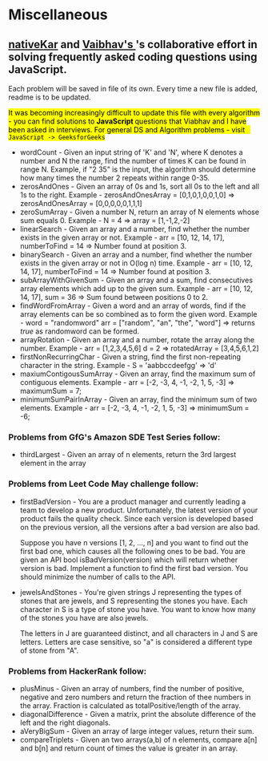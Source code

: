 # Miscellaneous

<h2> <a href="https://linkedin.com/in/nativekar">nativeKar</a> and <a href="https://www.linkedin.com/in/ybhav/">Vaibhav's </a>'s collaborative effort in solving frequently asked coding questions using JavaScript. </h2>

<p> Each problem will be saved in file of its own. Every time a new file is added, readme is to be updated. </p>

<mark> It was becoming increasingly difficult to update this file with every algorithm - you can find solutions to <b> JavaScript </b> questions that Viabhav and I have been asked in interviews.
For general DS and Algorithm problems - visit <code> JavaScript -> GeeksforGeeks </code>
</mark>

<ul>

<li>
wordCount - Given an input string of 'K' and 'N', where K denotes a number and N the range, find the number of times K can be found in range N. Example, if "2 35" is the input, the algorithm should determine how many times the number 2 repeats within range 0-35.
</li>

<li>
zerosAndOnes - Given an array of 0s and 1s, sort all 0s to the left and all 1s to the right.
Example - zerosAndOnesArray = [0,1,0,1,0,0,1,0] => zerosAndOnesArray = [0,0,0,0,0,1,1,1]
</li>

<li>
zeroSumArray - Given a number N, return an array of N elements whose sum equals 0.
Example - N = 4 => array = [1,-1,2,-2]
</li>

<li>
linearSearch - Given an array and a number, find whether the number exists in the given array or not.
Example - arr = [10, 12, 14, 17], numberToFind = 14 => Number found at position 3.
</li>

<li>
binarySearch - Given an array and a number, find whether the number exists in the given array or not in O(log n) time.
Example - arr = [10, 12, 14, 17], numberToFind = 14 => Number found at position 3.
</li>

<li>
subArrayWithGivenSum - Given an array and a sum, find consecutives array elements which add up to the given sum.
Example - arr = [10, 12, 14, 17], sum = 36 => Sum found between positions 0 to 2.
</li>

<li>
findWordFromArray - Given a word and an array of words, find if the array elements can be so combined as to form the given word.
Example - word = "randomword" arr = ["random", "an", "the", "word"] => returns <I>true</I> as randomword can be formed.
</li>

<li>
arrayRotation - Given an array and a number, rotate the array along the number.
Example - arr = [1,2,3,4,5,6] d = 2 => rotatedArray = [3,4,5,6,1,2]
</li>

<li>
firstNonRecurringChar - Given a string, find the first non-repeating character in the string.
Example - S = 'aabbccdeefgg' => 'd'
</li>

<li>
maxiumContigousSumArray - Given an array, find the maximum sum of contiguous elements. 
Example - arr = [-2, -3, 4, -1, -2, 1, 5, -3] => maximumSum = 7;
</li>

<li>
minimumSumPairInArray - Given an array, find the minimum sum of two elements. 
Example - arr = [-2, -3, 4, -1, -2, 1, 5, -3] => minimumSum = -6;
</li>
</ul>

<section> 
<h3> Problems from GfG's Amazon SDE Test Series follow: </h3>
<ul>
<li>
thirdLargest - Given an array of n elements, return the 3rd largest element in the array
</li>
</ul>
</section>

<section> 
<h3> Problems from Leet Code May challenge follow: </h3>
<ul>
<li>
firstBadVersion - You are a product manager and currently leading a team to develop a new product. Unfortunately, the latest version of your product fails the quality check. Since each version is developed based on the previous version, all the versions after a bad version are also bad.

Suppose you have n versions [1, 2, ..., n] and you want to find out the first bad one,
which causes all the following ones to be bad.
You are given an API bool isBadVersion(version) which will return whether version is bad.
Implement a function to find the first bad version. You should minimize the number of calls to the API.

</li>

<li>
jewelsAndStones - You're given strings J representing the types of stones that are jewels, and S representing the stones you have.  Each character in S is a type of stone you have.  You want to know how many of the stones you have are also jewels.

The letters in J are guaranteed distinct, and all characters in J and S are letters. Letters are case sensitive, so "a" is considered a different type of stone from "A".

</li>

</ul>
</section>

<section>
<h3> Problems from HackerRank follow: </h3>
<ul>

<li>
plusMinus - Given an array of numbers, find the number of positive, negative and zero numbers and return the fraction of thee numbers in the array. Fraction is calculated as totalPositive/length of the array.
</li>

<li>
diagonalDifference - Given a matrix, print the absolute difference of the left and the right diagonals.
</li>

<li>
aVeryBigSum - Given an array of large integer values, return their sum.
</li>

<li>
compareTriplets - Given an two arrays(a,b) of n elements, compare a[n] and b[n] and return count of times the value is greater in an array.
</li>

</section>
